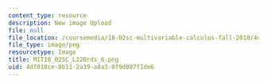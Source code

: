 ```yaml
---
content_type: resource
description: New image Upload
file: null
file_location: /coursemedia/18-02sc-multivariable-calculus-fall-2010/4df018ce8b112a39a8a38f9d087f1de6_MIT18_02SC_L22Brds_6.png
file_type: image/png
resourcetype: Image
title: MIT18_02SC_L22Brds_6.png
uid: 4df018ce-8b11-2a39-a8a3-8f9d087f1de6
---
```


